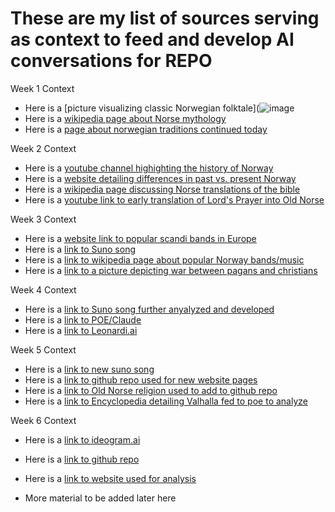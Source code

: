 # These are my list of sources serving as context to feed and develop AI conversations for REPO


Week 1 Context
- Here is a [picture visualizing classic Norwegian folktale](![image](https://github.com/user-attachments/assets/b490cbe1-bf0d-4d18-ae20-17ba5fe5992b)
- Here is a [wikipedia page about Norse mythology](https://en.wikipedia.org/wiki/Norse_mythology)
- Here is a [page about norwegian traditions continued today](https://en.wikipedia.org/wiki/Culture_of_Norway)

Week 2 Context
- Here is a [youtube channel highighting the history of Norway](https://www.youtube.com/watch?v=5KmOfwcvwnU)
- Here is a [website detailing differences in past vs. present Norway](https://www.thorsoak.info/p/asatru.html)
- Here is a [wikipedia page discussing Norse translations of the bible](https://en.wikipedia.org/wiki/Bible_translations_in_Norway)
- Here is a [youtube link to early translation of Lord's Prayer into Old Norse](https://www.youtube.com/watch?v=DSWXEKChD5M)

Week 3 Context

- Here is a [website link to popular scandi bands in Europe](https://www.the-independent.com/arts-entertainment/music/features/wardruna-interview-norse-folk-music-bands-viking-b1791120.html)
- Here is a [link to Suno song](https://suno.com/song/c89a6e41-20da-4efc-bda2-4c8ea0279fac)
- Here is a [link to wikipedia page about popular Norway bands/music](https://en.wikipedia.org/wiki/Nordic_popular_music)
- Here is a [link to a picture depicting war between pagans and christians](https://pfst.cf2.poecdn.net/base/image/a6b58f1c12c89051407f02c7daf32109f52538a8988a605552f2f562f32bf4fc?w=1024&h=1024&pmaid=139392766)

Week 4 Context

- Here is a [link to Suno song further anyalyzed and developed](https://suno.com/song/f935f1b2-5e58-4d74-9afa-78c43825cca1)
- Here is a [link to POE/Claude](https://poe.com/chat/3jxv3hvb34qmu2l0blg)
- Here is a [link to Leonardi.ai](https://app.leonardo.ai/image-generation)

Week 5 Context

- Here is a [link to new suno song](https://suno.com/song/55aaea54-6ae6-4326-a539-9ec479856603)
- Here is a [link to github repo used for new website pages](https://github.com/GervH-AICLASS/GervHRepoAICLASS.git)
- Here is a [link to Old Norse religion used to add to github repo](https://en.wikipedia.org/wiki/Old_Norse_religion)
- Here is a [link to Encyclopedia detailing Valhalla fed to poe to analyze](https://www.worldhistory.org/Valhalla/)

Week 6 Context 

- Here is a [link to ideogram.ai](https://ideogram.ai/t/explore)
- Here is a [link to github repo](https://github.com/GervH-AICLASS/GervHRepoAICLASS.git)
- Here is a [link to website used for analysis](https://www.thorsoak.info/p/asatru.html)

- More material to be added later here
